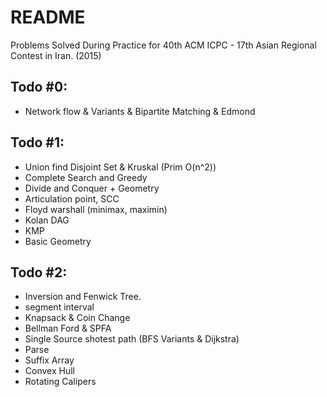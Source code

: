 # README #

Problems Solved During Practice for 40th ACM ICPC - 17th Asian Regional Contest in Iran. (2015)

## Todo #0:
* Network flow & Variants & Bipartite Matching & Edmond

## Todo #1:
* Union find Disjoint Set & Kruskal (Prim O(n^2))
* Complete Search and Greedy
* Divide and Conquer + Geometry
* Articulation point, SCC
* Floyd warshall (minimax, maximin)
* Kolan DAG
* KMP 
* Basic Geometry

## Todo #2:
* Inversion and Fenwick Tree.
* segment interval
* Knapsack & Coin Change
* Bellman Ford & SPFA
* Single Source shotest path (BFS Variants & Dijkstra)
* Parse
* Suffix Array
* Convex Hull
* Rotating Calipers
